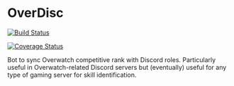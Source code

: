 # OverDisc

[![Build Status](https://travis-ci.org/Xalaxis/OverDisc.svg?branch=master)](https://travis-ci.org/Xalaxis/OverDisc)

[![Coverage Status](https://coveralls.io/repos/github/Xalaxis/OverDisc/badge.svg?branch=master)](https://coveralls.io/github/Xalaxis/OverDisc?branch=master)

Bot to sync Overwatch competitive rank with Discord roles.  Particularly useful in Overwatch-related Discord servers but (eventually) useful for any type of gaming server for skill identification.